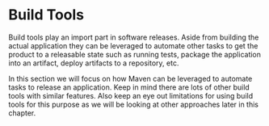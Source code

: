 # Build Tools

Build tools play an import part in software releases. Aside from building the actual application they can be leveraged to automate other tasks to get the product to a releasable state such as running tests, package the application into an artifact, deploy artifacts to a repository, etc.

In this section we will focus on how Maven can be leveraged to automate tasks to release an application. Keep in mind there are lots of other build tools with similar features. Also keep an eye out limitations for using build tools for this purpose as we will be looking at other approaches later in this chapter.
